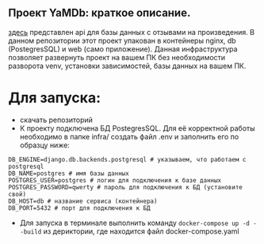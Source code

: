 ## Проект YaMDb: краткое описание.
[здесь](https://github.com/yanastasya/api_yamdb) представлен api для базы данных с отзывами на произведения. В данном репозитории этот проект упакован в контейнеры nginx, db (PostegresSQL) и web (само приложение). Данная инфраструктура позволяет развернуть проект на вашем ПК без необходимости разворота venv, установки зависимостей, базы данных на вашем ПК. 

# Для запуска:
- скачать репозиторий
- К проекту подключена БД PostegresSQL. Для её корректной работы необходимо в папке infra/ создать файл .env и заполнить его по образцу ниже:
```
DB_ENGINE=django.db.backends.postgresql # указываем, что работаем с postgresql
DB_NAME=postgres # имя базы данных
POSTGRES_USER=postgres # логин для подключения к базе данных
POSTGRES_PASSWORD=qwerty # пароль для подключения к БД (установите свой)
DB_HOST=db # название сервиса (контейнера)
DB_PORT=5432 # порт для подключения к БД
```

- Для запуска в терминале выполнить команду ``` docker-compose up -d --build ``` из дериктории, где находится файл docker-compose.yaml

